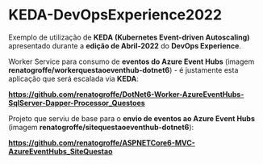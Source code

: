# KEDA-DevOpsExperience2022
Exemplo de utilização de **KEDA (Kubernetes Event-driven Autoscaling)** apresentado durante a **edição de Abril-2022** do **DevOps Experience**.

Worker Service para consumo de **eventos do Azure Event Hubs** (imagem **renatogroffe/workerquestaoeventhub-dotnet6**) - é justamente esta aplicação que será escalada via **KEDA**:

**https://github.com/renatogroffe/DotNet6-Worker-AzureEventHubs-SqlServer-Dapper-Processor_Questoes**

Projeto que serviu de base para o **envio de eventos ao Azure Event Hubs** (imagem **renatogroffe/sitequestaoeventhub-dotnet6**):

**https://github.com/renatogroffe/ASPNETCore6-MVC-AzureEventHubs_SiteQuestao**
